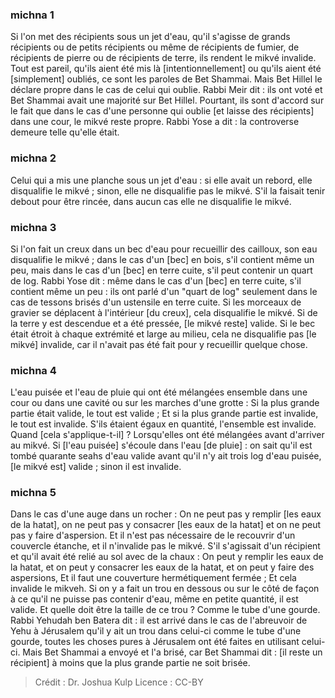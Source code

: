 
### michna 1
Si l'on met des récipients sous un jet d'eau, qu'il s'agisse de grands récipients ou de petits récipients ou même de récipients de fumier, de récipients de pierre ou de récipients de terre, ils rendent le mikvé invalide. Tout est pareil, qu'ils aient été mis là [intentionnellement] ou qu'ils aient été [simplement] oubliés, ce sont les paroles de Bet Shammai. Mais Bet Hillel le déclare propre dans le cas de celui qui oublie. Rabbi Meir dit : ils ont voté et Bet Shammai avait une majorité sur Bet Hillel. Pourtant, ils sont d'accord sur le fait que dans le cas d'une personne qui oublie [et laisse des récipients] dans une cour, le mikvé reste propre. Rabbi Yose a dit : la controverse demeure telle qu'elle était.

### michna 2
Celui qui a mis une planche sous un jet d'eau : si elle avait un rebord, elle disqualifie le mikvé ; sinon, elle ne disqualifie pas le mikvé. S'il la faisait tenir debout pour être rincée, dans aucun cas elle ne disqualifie le mikvé.

### michna 3
Si l'on fait un creux dans un bec d'eau pour recueillir des cailloux, son eau disqualifie le mikvé ; dans le cas d'un [bec] en bois, s'il contient même un peu, mais dans le cas d'un [bec] en terre cuite, s'il peut contenir un quart de log. Rabbi Yose dit : même dans le cas d'un [bec] en terre cuite, s'il contient même un peu : ils ont parlé d'un "quart de log" seulement dans le cas de tessons brisés d'un ustensile en terre cuite. Si les morceaux de gravier se déplacent à l'intérieur [du creux], cela disqualifie le mikvé. Si de la terre y est descendue et a été pressée, [le mikvé reste] valide. Si le bec était étroit à chaque extrémité et large au milieu, cela ne disqualifie pas [le mikvé] invalide, car il n'avait pas été fait pour y recueillir quelque chose.

### michna 4
L'eau puisée et l'eau de pluie qui ont été mélangées ensemble dans une cour ou dans une cavité ou sur les marches d'une grotte : Si la plus grande partie était valide, le tout est valide ; Et si la plus grande partie est invalide, le tout est invalide. S'ils étaient égaux en quantité, l'ensemble est invalide. Quand [cela s'applique-t-il] ?   Lorsqu'elles ont été mélangées avant d'arriver au mikvé. Si [l'eau puisée] s'écoule dans l'eau [de pluie] : on sait qu'il est tombé quarante seahs d'eau valide avant qu'il n'y ait trois log d'eau puisée, [le mikvé est] valide ; sinon il est invalide.

### michna 5
Dans le cas d'une auge dans un rocher : On ne peut pas y remplir [les eaux de la hatat], on ne peut pas y consacrer [les eaux de la hatat] et on ne peut pas y faire d'aspersion. Et il n'est pas nécessaire de le recouvrir d'un couvercle étanche, et il n'invalide pas le mikvé. S'il s'agissait d'un récipient et qu'il avait été relié au sol avec de la chaux : On peut y remplir les eaux de la hatat, et on peut y consacrer les eaux de la hatat, et on peut y faire des aspersions, Et il faut une couverture hermétiquement fermée ; Et cela invalide le mikveh. Si on y a fait un trou en dessous ou sur le côté de façon à ce qu'il ne puisse pas contenir d'eau, même en petite quantité, il est valide. Et quelle doit être la taille de ce trou ? Comme le tube d'une gourde. Rabbi Yehudah ben Batera dit : il est arrivé dans le cas de l'abreuvoir de Yehu à Jérusalem qu'il y ait un trou dans celui-ci comme le tube d'une gourde, toutes les choses pures à Jérusalem ont été faites en utilisant celui-ci. Mais Bet Shammai a envoyé et l'a brisé, car Bet Shammai dit : [il reste un récipient] à moins que la plus grande partie ne soit brisée.

>Crédit : Dr. Joshua Kulp
>Licence : CC-BY